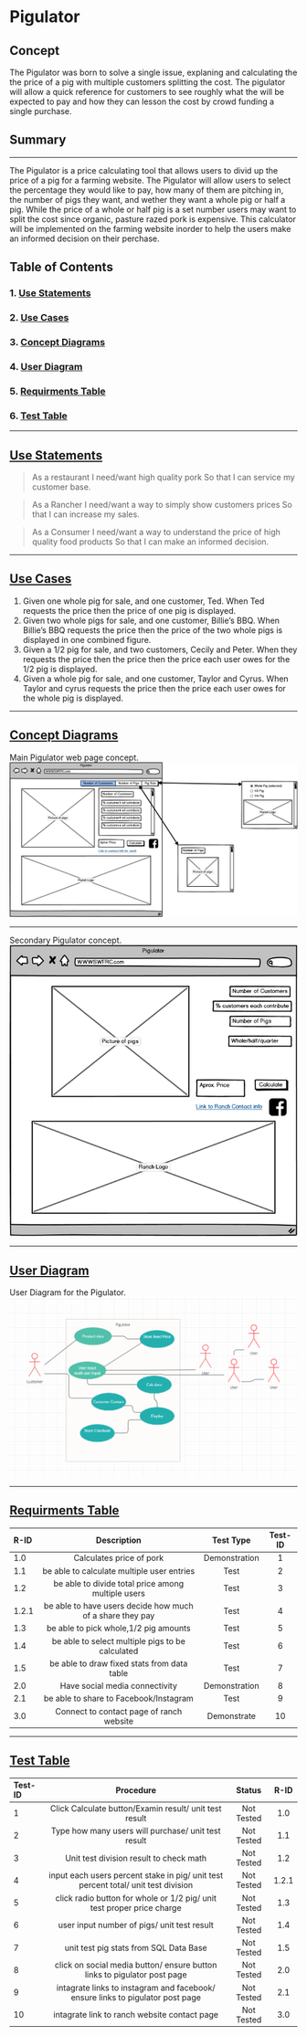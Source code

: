 # Pigulator
## Concept
The Pigulator was born to solve a single issue, explaning and calculating the the price of a pig with multiple customers splitting the cost. The pigulator will allow a quick reference for customers to see roughly what the will be expected to pay and how they can lesson the cost by crowd funding a single purchase.
## Summary

---

The Pigulator is a price calculating tool that allows users to divid up the price of a pig for a farming website. The Pigulator will allow users to select the percentage they would like to pay, how many of them are pitching in, the number of pigs they want, and wether they want a whole pig or half a pig. While the price of a whole or half pig is a set number users may want to split the cost since organic, pasture razed pork is expensive. This calculator will be implemented on the farming website inorder to help the users make an informed decision on their perchase.  

## Table of Contents

### 1. [Use Statements](#Use-Statements)
### 2. [Use Cases](#use-cases)
### 3. [Concept Diagrams](#Concept-Diagrams)
### 4. [User Diagram](#User-Diagram)
### 5. [Requirments Table](#Requirments-Table)
### 6. [Test Table](#Test-Table)

------

## [Use Statements](#Use-Statements)

> As a restaurant I need/want high quality pork So that I can service my customer base.

> As a Rancher I need/want a way to simply show customers prices So that I can increase my sales.

> As a Consumer I need/want a way to understand the price of high quality food products So that I can make an informed decision.

---

## [Use Cases](#use-cases)

1. Given one whole pig for sale, and one customer, Ted. When Ted requests the price then the price of one pig is displayed.
2. Given two whole pigs for sale, and one customer, Billie’s BBQ. When Billie’s BBQ requests the price then the price of the two whole pigs is displayed in one combined figure.
3. Given a 1/2 pig for sale, and two customers, Cecily and Peter. When they requests the price then the price then the price each user owes for the 1/2 pig is displayed.
4. Given a whole pig for sale, and one customer, Taylor and Cyrus. When Taylor and cyrus requests the price then the price each user owes for the whole pig is displayed.

---

## [Concept Diagrams](#Concept-Diagrams)
Main Pigulator web page concept.
![Concept Diagram](Pigulator4.png)

---
Secondary Pigulator concept.
![Concept Diagram2](Pigulator3.png)

---

## [User Diagram](#User-Diagram)
User Diagram for the Pigulator.
![user Diagram](User%20Diagram.PNG)

---

## [Requirments Table](#Requirments-Table)
|R-ID |Description |Test Type | Test-ID |
|:------|:------------:|:----------:|:---------:|
|1.0  | Calculates price of pork| Demonstration | 1 |
|1.1  | be able to calculate multiple user entries| Test | 2 |
|1.2  | be able to divide total price among multiple users| Test | 3 |
|1.2.1| be able to have users decide how much of a share they pay| Test | 4 |
|1.3  | be able to pick whole,1/2 pig amounts| Test | 5 |
|1.4  | be able to select multiple pigs to be calculated| Test | 6 |
|1.5  | be able to draw fixed stats from data table| Test | 7 |
|2.0  | Have social media connectivity| Demonstration | 8 |
|2.1  | be able to share to Facebook/Instagram | Test | 9 |
|3.0  | Connect to contact page of ranch website| Demonstrate | 10 |

---

## [Test Table](#Test-Table)
|Test-ID |Procedure |Status | R-ID |
|:------|:------------:|:----------:|:---------:|
|1  | Click Calculate button/Examin result/ unit test result|Not Tested | 1.0 |
|2 | Type how many users will purchase/ unit test result| Not Tested | 1.1 |
|3  | Unit test division result to check math| Not Tested | 1.2 |
|4| input each users percent stake in pig/ unit test percent total/ unit test division| Not Tested | 1.2.1 |
|5  | click radio button for whole or 1/2 pig/ unit test proper price charge| Not Tested | 1.3 |
|6  | user input number of pigs/ unit test result| Not Tested | 1.4  |
|7  | unit test pig stats from SQL Data Base| Not Tested | 1.5 |
|8  | click on social media button/ ensure button links to pigulator post page| Not Tested | 2.0 |
|9  | intagrate links to instagram and facebook/ ensure links to pigulator post page | Not Tested | 2.1 |
|10  | intagrate link to ranch website contact page| Not Tested | 3.0 |
